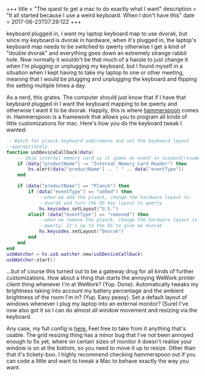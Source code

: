 +++
title = "The quest to get a mac to do exactly what I want"
description = "It all started because I use a weird keyboard. When I don't have this"
date = 2017-06-23T07:29:12Z
+++

keyboard plugged in, I want my laptop keyboard map to use dvorak, but
since my keyboard is dvorak in hardware, when it's plugged in, the
laptop's keyboard map needs to be switched to qwerty otherwise I get a
kind of "double dvorak" and everything goes down an extremely strange
rabbit hole. Now normally it wouldn't be that much of a hassle to just
change it when I'm plugging or unplugging my keyboard, but I found
myself in a situation when I kept having to take my laptop to one or
other meeting, meaning that I would be plugging and unplugging the
keyboard and flipping the setting multiple times a day.

As a nerd, this grates. The computer should just know that if I have
that keyboard plugged in I want the keyboard mapping to be qwerty and
otherwise I want it to be dvorak. Happily, this is where [hammerspoon][3]
comes in. Hammerspoon is a framework that allows you to program all
kinds of little customizations for mac. Here's how you do the keyboard
tweak I wanted:

```lua
-- Watch for planck keyboard add/remove and set the keyboard layout
--appropriately
function usbDeviceCallback(data)
    -- Skip internal memory card as it spams an event on suspend/resume
    if (data["productName"] ~= "Internal Memory Card Reader") then
        hs.alert(data["productName"] .. " " .. data["eventType"])
    end

    if (data["productName"] == "Planck") then
        if (data["eventType"] == "added") then
            --when we add the planck, change the hardware layout to
            --dvorak and turn the OS key layout to qwerty
            hs.keycodes.setLayout("U.S.")
        elseif (data["eventType"] == "removed") then
            --when we remove the planck, change the hardware layout to
            --qwerty. It's up to the OS to give me dvorak
            hs.keycodes.setLayout("Dvorak")
        end
    end
end
usbWatcher = hs.usb.watcher.new(usbDeviceCallback)
usbWatcher:start()
```

...but of course this turned out to be a gateway drug for all kinds of
further customizations. How about a thing that starts the annoying
WeWork printer client thing whenever I'm at WeWork? (Yup. Done).
Automatically tweaks my brightness taking into account my battery
percentage and the ambient brightness of the room I'm in? (Yup. Easy
peasy). Set a default layout of windows whenever I plug my laptop into
an external monitor? (Sure) I've now also got it so I can do almost all
window movement and resizing via the keyboard.

Any case, my full config is [here.][4] Feel free to take from it anything
that's usable. The grid resizing thing has a minor bug that I've not
been annoyed enough to fix yet, where on certain sizes of monitor it
doesn't realise your window is on at the bottom, so you need to move it
up to resize. Other than that it's tickety-boo. I highly recommend
checking hammerspoon out if you can code a little and want to tweak a
Mac to behave exactly the way you want.

[1]: https://www.uncarved.com/articles/hammerspoon
[2]: https://www.uncarved.com/
[3]: http://www.hammerspoon.org/
[4]: https://www.uncarved.com/static/init.lua.txt
[5]: https://www.uncarved.com/tags/computers
